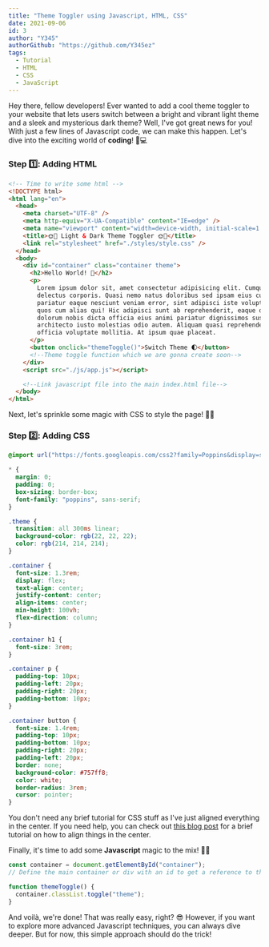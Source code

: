 ```yaml
---
title: "Theme Toggler using Javascript, HTML, CSS"
date: 2021-09-06
id: 3
author: "Y345"
authorGithub: "https://github.com/Y345ez"
tags:
  - Tutorial
  - HTML
  - CSS
  - JavaScript
---
```


Hey there, fellow developers! Ever wanted to add a cool theme toggler to your website that lets users switch between a bright and vibrant light theme and a sleek and mysterious dark theme? Well, I've got great news for you! With just a few lines of Javascript code, we can make this happen. Let's dive into the exciting world of **coding**! 🚀💻

### Step 1️⃣: Adding HTML

```html
<!-- Time to write some html -->
<!DOCTYPE html>
<html lang="en">
  <head>
    <meta charset="UTF-8" />
    <meta http-equiv="X-UA-Compatible" content="IE=edge" />
    <meta name="viewport" content="width=device-width, initial-scale=1.0" />
    <title>🌞🌚 Light & Dark Theme Toggler 🌞🌚</title>
    <link rel="stylesheet" href="./styles/style.css" />
  </head>
  <body>
    <div id="container" class="container theme">
      <h2>Hello World! 👋</h2>
      <p>
        Lorem ipsum dolor sit, amet consectetur adipisicing elit. Cumque veniam
        delectus corporis. Quasi nemo natus doloribus sed ipsam eius cupiditate
        pariatur eaque nesciunt veniam error, sint adipisci iste voluptatibus
        quos cum alias qui! Hic adipisci sunt ab reprehenderit, eaque deleniti
        dolorum nobis dicta officia eius animi pariatur dignissimos suscipit
        architecto iusto molestias odio autem. Aliquam quasi reprehenderit
        officia voluptate mollitia. At ipsum quae placeat.
      </p>
      <button onclick="themeToggle()">Switch Theme 🌓</button>
      <!--Theme toggle function which we are gonna create soon-->
    </div>
    <script src="./js/app.js"></script>

    <!--Link javascript file into the main index.html file-->
  </body>
</html>
```

Next, let's sprinkle some magic with CSS to style the page! 💅✨

### Step 2️⃣: Adding CSS

```css
@import url("https://fonts.googleapis.com/css2?family=Poppins&display=swap");

* {
  margin: 0;
  padding: 0;
  box-sizing: border-box;
  font-family: "poppins", sans-serif;
}

.theme {
  transition: all 300ms linear;
  background-color: rgb(22, 22, 22);
  color: rgb(214, 214, 214);
}

.container {
  font-size: 1.3rem;
  display: flex;
  text-align: center;
  justify-content: center;
  align-items: center;
  min-height: 100vh;
  flex-direction: column;
}

.container h1 {
  font-size: 3rem;
}

.container p {
  padding-top: 10px;
  padding-left: 20px;
  padding-right: 20px;
  padding-bottom: 10px;
}

.container button {
  font-size: 1.4rem;
  padding-top: 10px;
  padding-bottom: 10px;
  padding-right: 20px;
  padding-left: 20px;
  border: none;
  background-color: #757ff8;
  color: white;
  border-radius: 3rem;
  cursor: pointer;
}
```

You don't need any brief tutorial for CSS stuff as I've just aligned everything in the center. If you need help, you can check out [this blog post](http://localhost:3000/posts/div-centering-css) for a brief tutorial on how to align things in the center.

Finally, it's time to add some **Javascript** magic to the mix! 🎉🔮

```js
const container = document.getElementById("container");
// Define the main container or div with an id to get a reference to that code.

function themeToggle() {
  container.classList.toggle("theme");
}
```

And voilà, we're done! That was really easy, right? 😎 However, if you want to explore more advanced Javascript techniques, you can always dive deeper. But for now, this simple approach should do the trick!
